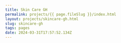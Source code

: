 ```yaml
---
title: Skin Care GH
permalink: projects/{{ page.fileSlug }}/index.html
layout: projects/skincare-gh.html
slug: skincare-gh
tags: pages
date: 2024-03-31T17:57:52.134Z
---
```

